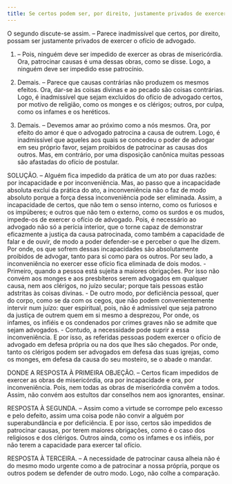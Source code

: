 ```yaml
---
title: Se certos podem ser, por direito, justamente privados de exercer o ofício de advogado
---
```


O segundo discute-se assim. – Parece inadmissível que certos, por direito, possam ser justamente privados de exercer o ofício de advogado.  

1. – Pois, ninguém deve ser impedido de exercer as obras de misericórdia. Ora, patrocinar causas é uma dessas obras, como se disse. Logo, a ninguém deve ser impedido esse patrocínio.  

2. Demais. – Parece que causas contrárias não produzem os mesmos efeitos. Ora, dar-se às coisas divinas e ao pecado são coisas contrárias. Logo, é inadmissível que sejam excluídos do ofício de advogado certos, por motivo de religião, como os monges e os clérigos; outros, por culpa, como os infames e os heréticos.  

3. Demais. – Devemos amar ao próximo como a nós mesmos. Ora, por efeito do amor é que o advogado patrocina a causa de outrem. Logo, é inadmissível que aqueles aos quais se concedeu o poder de advogar em seu próprio favor, sejam proibidos de patrocinar as causas dos outros.  Mas, em contrário, por uma disposição canônica muitas pessoas são afastadas do ofício de postular.  

SOLUÇÃO. – Alguém fica impedido da prática de um ato por duas razões: por incapacidade e por inconveniência. Mas, ao passo que a incapacidade absoluta exclui da prática do ato, a inconveniência não o faz de modo absoluto porque a força dessa inconveniência pode ser eliminada.  Assim, a incapacidade de certos, que não tem o senso interno, como os furiosos e os impúberes; e outros que não tem o externo, como os surdos e os mudos, impede-os de exercer o ofício de advogado. Pois, é necessário ao advogado não só a perícia interior, que o torne capaz de demonstrar eficazmente a justiça da causa patrocinada, como também a capacidade de falar e de ouvir, de modo a poder defender-se e perceber o que lhe dizem. Por onde, os que sofrem dessas incapacidades são absolutamente proibidos de advogar, tanto para si como para os outros.  Por seu lado, a inconveniência no exercer esse ofício fica eliminada de dois modos. - Primeiro, quando a pessoa está sujeita a maiores obrigações. Por isso não convém aos monges e aos presbíteros serem advogados em qualquer causa, nem aos clérigos, no juízo secular; porque tais pessoas estão adstritas às coisas divinas. - De outro modo, por deficiência pessoal, quer do corpo, como se da com os cegos, que não podem convenientemente intervir num juízo: quer espiritual, pois, não é admissível que seja patrono da justiça de outrem quem em si mesmo a desprezou, Por onde, os infames, os infiéis e os condenados por crimes graves não se admite que sejam advogados. - Contudo, a necessidade pode suprir a essa inconveniência. E por isso, as referidas pessoas podem exercer o ofício de advogado em defesa própria ou na dos que lhes são chegados. Por onde, tanto os clérigos podem ser advogados em defesa das suas igrejas, como os monges, em defesa da causa do seu mosteiro, se o abade o mandar.  

DONDE A RESPOSTA À PRIMEIRA OBJEÇÃO. – Certos ficam impedidos de exercer as obras de misericórdia, ora por incapacidade e ora, por inconveniência. Pois, nem todas as obras de misericórdia convêm a todos. Assim, não convém aos estultos dar conselhos nem aos ignorantes, ensinar.  

RESPOSTA À SEGUNDA. – Assim como a virtude se corrompe pelo excesso e pelo defeito, assim uma coisa pode não convir a alguém por superabundância e por deficiência. E por isso, certos são impedidos de patrocinar causas, por terem maiores obrigações, como é o caso dos religiosos e dos clérigos. Outros ainda, como os infames e os infiéis, por não terem a capacidade para exercer tal ofício.  

RESPOSTA À TERCEIRA. – A necessidade de patrocinar causa alheia não é do mesmo modo urgente como a de patrocinar a nossa própria, porque os outros podem se defender de outro modo. Logo, não colhe a comparação.